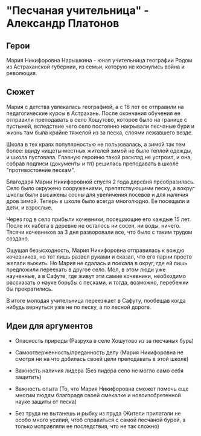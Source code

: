 "Песчаная учительница" - Александр Платонов
====================================================


Герои
----------------------------------------------------

Мария Никифоровна Нарышкина - юная учительница географии
    Родом из Астраханской губернии, из семьи, которую не коснулись война и революция. 


Сюжет
----------------------------------------------------

Мария с детства увлекалась географией, а с 16 лет ее отправили на педагогические курсы в Астрахань. После окончания обучения ее отправили преподавать в село Хошутово, которое было на границе с пустыней, вследствие чего село постоянно накрывали песчаные бури и жизнь там была крайне тяжелой из за песка, слоями лежавшего везде.

Школа в тех краях популярностью не пользовалась, а зимой так тем более: ввиду нищеты местных жителей зимой не было теплой одежды, и школа пустовала. Главную героиню такой расклад не устроил, и она, собрав подписи (документы и тп) решилась преподавать в школе "противостояние пескам". 

Благодаря Марии Никифоровной спустя 2 года деревня преобразилась. Село было окружено сооружениями, препятствующими песку, а вокруг школы были высажены сосны для увеличения посевов и для наличия дров зимой. Теперь в школе было всегда многолюдно. Ее посещали и дети, и взрослые.

Через год в село прибыли кочевники, посещающие его каждые 15 лет. После их набега в деревне не осталось ни сосен, ни воды, ничего. Тясячи кочевников за 3 дня разворовали все, что было с таким трудом создано.

Ощущая безысходность, Мария Никифоровна отправилась к вождю кочевников, но тот лишь развел руками и сказал, что его парни просто желали выжить. Но Мария не сдалась и поехала в округ, где ей лишь предложили переехать в другое село. Мол, в этом люди уже наученные, а в Сафуте, где живут эти самие кочевники, необходимо рассказать о науке борьбы с песками, и тогда, возможно, перебежки бы прекратились. 

В итоге молодая учительница переезжает в Сафуту, пообещав когда нибудь вернуться уже не по песку, а по лесной дороге.


Идеи для аргументов
----------------------------------------------------

- Опасность природы (Разруха в селе Хошутово из за песчаных бурь)

- Самоотверженность/преданность делу (Мария Никифоровна не смотря ни на что добилась своей цели преподавать в этой школе)

- Важность наличия лидера (Без лидера село не могло само себя защитить)

- Важность опыта (То, что Мария Никифоровна сможет помочь еще многим людям благорадя своей смекалке и новоизобретенной науке защиты от песка)

- Без труда не вытанешь и рыбку из пруда (Жители прилагали не особо много усилий, чтоб справиться с самой песчаной бурей, а только исправляли ее последствия, что не так сложно)